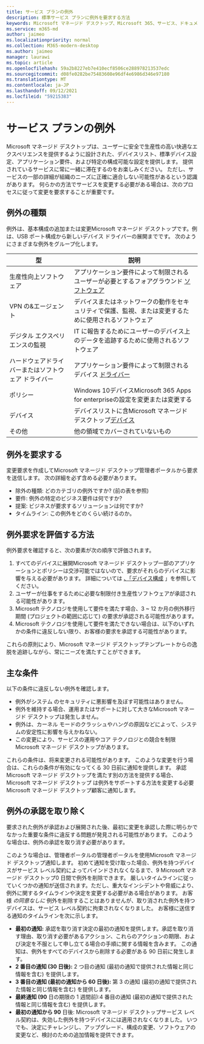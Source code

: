 ```yaml
---
title: サービス プランの例外
description: 標準サービス プランに例外を要求する方法
keywords: Microsoft マネージド デスクトップ、Microsoft 365、サービス、ドキュメント
ms.service: m365-md
author: jaimeo
ms.localizationpriority: normal
ms.collection: M365-modern-desktop
ms.author: jaimeo
manager: laurawi
ms.topic: article
ms.openlocfilehash: 59a2b8227eb7e410ecf8506ce288978213537edc
ms.sourcegitcommit: d08fe0282be75483608e96df4e6986d346e97180
ms.translationtype: MT
ms.contentlocale: ja-JP
ms.lasthandoff: 09/12/2021
ms.locfileid: "59215383"
---
```

# <a name="exceptions-to-the-service-plan"></a>サービス プランの例外

Microsoft マネージド デスクトップは、ユーザーに安全で生産性の高い[](device-policies.md)快適なエクスペリエンスを提供するように設計された、デバイスリスト[](../working-with-managed-desktop/config-setting-overview.md)、標準デバイス設定、アプリケーション要件、および特定の構成可能な設定を提供します。 提供されているサービスに常に一緒に滞在するのをお楽しみください。 ただし、サービスの一部の詳細が組織のニーズに正確に適合しない可能性があるという認識があります。 何らかの方法でサービスを変更する必要がある場合は、次のプロセスに従って変更を要求することが重要です。
 
## <a name="types-of-exceptions"></a>例外の種類

例外は、基本構成の追加または変更Microsoft マネージド デスクトップです。例は、USB ポート構成から新しいデバイス ドライバーの展開までです。 次のようにさまざまな例外をグループ化します。

|型  |説明  |
|---------|---------|
|生産性向上ソフトウェア     |  アプリケーション要件によって制限されるユーザーが必要とするフォアグラウンド [ソフトウェア](mmd-app-requirements.md)       |
|VPN の&エージェント     |  デバイスまたはネットワークの動作をセキュリティで保護、監視、または変更するために使用されるソフトウェア       |
|デジタル エクスペリエンスの監視     |  IT に報告するためにユーザーのデバイス上のデータを追跡するために使用されるソフトウェア       |
|ハードウェアドライバーまたはソフトウェア ドライバー     |   アプリケーション要件によって制限されるデバイス [ドライバー](mmd-app-requirements.md)      |
|ポリシー     | Windows 10デバイスMicrosoft 365 Apps for enterpriseの設定を変更または変更する        |
|デバイス     | デバイスリストに含Microsoft マネージド デスクトップ[デバイス](device-list.md)        |
|その他     |  他の領域でカバーされていないもの       |
 
## <a name="request-an-exception"></a>例外を要求する

変更要求を作成してMicrosoft マネージド デスクトップ管理者ポータルから要求を送信します。 次の詳細を必ず含める必要があります。

- 除外の種類: どのカテゴリの例外ですか? (前の表を参照)
- 要件: 例外の特定のビジネス要件は何ですか?
- 提案: ビジネスが要求するソリューションは何ですか?
- タイムライン: この例外をどのくらい続けるのか。 

## <a name="how-we-assess-an-exception-request"></a>例外要求を評価する方法

例外要求を確認すると、次の要素が次の順序で評価されます。
 
1. すべてのデバイスに展開Microsoft マネージド デスクトップ一部のアプリケーションとポリシーは交渉可能ではないので、要求がそれらのデバイスに影響を与える必要があります。 詳細については [、「デバイス構成](device-policies.md) 」を参照してください。
2. ユーザーが仕事をするために必要な制限付き生産性ソフトウェアが承認される可能性があります。 
3. Microsoft テクノロジを使用して要件を満たす場合、3 ~ 12 か月の例外移行期間 (プロジェクトの範囲に応じて) の要求が承認される可能性があります。
4. Microsoft テクノロジを使用して要件を満たできない場合は、以下のいずれかの条件に違反しない限り、お客様の要求を承認する可能性があります。  

これらの原則により、Microsoft マネージド デスクトップテンプレートからの逸脱を追跡しながら、常にニーズを満たすことができます。 

## <a name="key-conditions"></a>主な条件

以下の条件に違反しない例外を確認します。

- 例外がシステム のセキュリティに悪影響を及ぼす可能性はありません。 
- 例外を維持する場合、運用またはサポートに対して大きなMicrosoft マネージド デスクトップは発生しません。
- 例外は、カーネル モードのクラッシュやハングの原因などによって、システムの安定性に影響を与えかねない。
- この変更により、サービスの運用やコア テクノロジとの競合を制限Microsoft マネージド デスクトップがあります。

これらの条件は、将来変更される可能性があります。 このような変更を行う場合は、これらの条件が有効になってくる 30 日前に通知を提供します。  承認Microsoft マネージド デスクトップを満たす別の方法を提供する場合、Microsoft マネージド デスクトップ は例外をサポートする方法を変更する必要Microsoft マネージド デスクトップ顧客に通知します。 

## <a name="revoking-approval-for-an-exception"></a>例外の承認を取り除く

要求された例外が承認および展開された後、最初に変更を承認した際に明らかでなかった重要な条件に違反する問題が発見される可能性があります。 このような場合は、例外の承認を取り消す必要があります。
 
このような場合は、管理者ポータルの管理者ポータルを使用Microsoft マネージド デスクトップ通知します。 初めて通知を受け取った場合、例外を持つデバイスがサービス レベル契約によってバインドされなくなるまで、9 Microsoft マネージド デスクトップ0 日間で例外を削除できます。 厳しいタイムラインに従っていくつかの通知が送信されます。ただし、重大なインシデントや脅威により、例外に関するタイムラインや決定を変更する必要がある場合があります。 お客様 *の同意なしに* 例外を削除することはありませんが、取り消された例外を持つデバイスは、サービス レベル契約に拘束されなくなりました。 お客様に送信する通知のタイムラインを次に示します。

- **最初の通知:** 承認を取り消す決定の最初の通知を提供します。承認を取り消す理由、取り消す必要があるアクション、これらのアクションの期限、および決定を不服として申し立てる場合の手順に関する情報を含みます。 この通知は、例外をすべてのデバイスから削除する必要がある 90 日前に発生します。 
- **2 番目の通知 (30 日後):** 2 つ目の通知 (最初の通知で提供された情報と同じ情報を含む) を提供します。 
- **3 番目の通知 (最初の通知から 60 日後):** 第 3 の通知 (最初の通知で提供された情報と同じ情報を含む) を提供します。 
- **最終通知 (90** 日の期限の 1 週間前):4 番目の通知 (最初の通知で提供された情報と同じ情報を含む) を提供します。
- **最初の通知から 90** 日後: Microsoft マネージド デスクトップサービス レベル契約は、失効した例外を持つデバイスには適用されなくなりました。 いつでも、決定にチャレンジし、アップグレード、構成の変更、ソフトウェアの変更など、検討のための追加情報を提供できます。 


